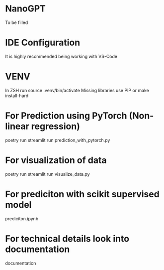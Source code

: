 # NanoGPT

To be filled

# IDE Configuration

It is highly recommended being working with VS-Code

# VENV

In ZSH run
source .venv/bin/activate
Missing libraries use PIP or make install-hard

# For Prediction using PyTorch (Non-linear regression)

poetry run streamlit run prediction_with_pytorch.py

# For visualization of data

poetry run streamlit run visualize_data.py

# For prediciton with scikit supervised model

prediciton.ipynb

# For technical details look into documentation

documentation
